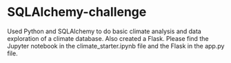 # SQLAlchemy-challenge
Used Python and SQLAlchemy to do basic climate analysis and data exploration of a climate database. Also created a Flask. Please find the Jupyter notebook in the climate_starter.ipynb file and the Flask in the app.py file.
